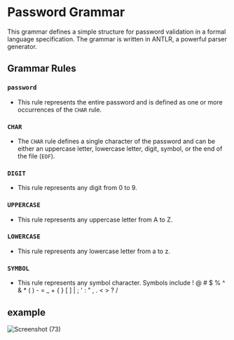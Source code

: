 # Password Grammar

This grammar defines a simple structure for password validation in a formal language specification. The grammar is written in ANTLR, a powerful parser generator.

## Grammar Rules

### `password`
- This rule represents the entire password and is defined as one or more occurrences of the `CHAR` rule.

### `CHAR`
- The `CHAR` rule defines a single character of the password and can be either an uppercase letter, lowercase letter, digit, symbol, or the end of the file (`EOF`).

### `DIGIT`
- This rule represents any digit from 0 to 9.

### `UPPERCASE`
- This rule represents any uppercase letter from A to Z.

### `LOWERCASE`
- This rule represents any lowercase letter from a to z.

### `SYMBOL`
- This rule represents any symbol character. Symbols include ! @ # $ % ^ & * ( ) - = _ + { } [ ] | ; ' : " , . < > ? /

## example
![Screenshot (73)](https://github.com/romina1831/compiler_design_fall_2023/assets/153179325/d7839a1d-c103-46bd-9d76-77f8bba477bd)
